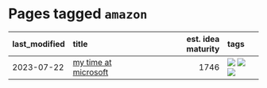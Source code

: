 # Pages tagged `amazon`

|last_modified|title|est. idea maturity|tags
|:---|:---|---:|:---|
|2023-07-22|[my time at microsoft](../my_time_at_microsoft.md)|1746|[![](https://img.shields.io/badge/tag-amazon-d9f12f)](../tags/amazon.md) [![](https://img.shields.io/badge/tag-autobiographical-6013c8)](../tags/autobiographical.md) [![](https://img.shields.io/badge/tag-microsoft-fe76cf)](../tags/microsoft.md)|